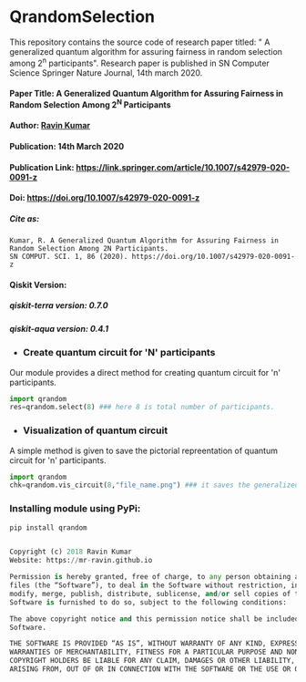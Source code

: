 # QrandomSelection
This repository contains the source code of research paper titled: " A generalized quantum algorithm for assuring fairness in random selection among 2<sup>n</sup> participants". Research paper is published in SN Computer Science Springer Nature Journal, 14th march 2020.

#### Paper Title: A Generalized Quantum Algorithm for Assuring Fairness in Random Selection Among 2<sup>N</sup> Participants
#### Author: [Ravin Kumar](https://mr-ravin.github.io/)

#### Publication: 14th March 2020

#### Publication Link: https://link.springer.com/article/10.1007/s42979-020-0091-z

#### Doi: https://doi.org/10.1007/s42979-020-0091-z

##### Cite as:
```
Kumar, R. A Generalized Quantum Algorithm for Assuring Fairness in Random Selection Among 2N Participants. 
SN COMPUT. SCI. 1, 86 (2020). https://doi.org/10.1007/s42979-020-0091-z
```

#### Qiskit Version:
##### qiskit-terra version: 0.7.0
##### qiskit-aqua version: 0.4.1

- ### Create quantum circuit for 'N' participants
Our module provides a direct method for creating quantum circuit for 'n' participants.
```python
import qrandom
res=qrandom.select(8) ### here 8 is total number of participants.
```
- ### Visualization of quantum circuit
A simple method is given to save the pictorial repreentation of quantum circuit for 'n' participants.
```python
import qrandom
chk=qrandom.vis_circuit(8,"file_name.png") ### it saves the generalized quantum circuit for 8 participants in file_name.png file. 
```

### Installing module using PyPi:
```python
pip install qrandom
```

```python

Copyright (c) 2018 Ravin Kumar
Website: https://mr-ravin.github.io

Permission is hereby granted, free of charge, to any person obtaining a copy of this software and associated documentation 
files (the “Software”), to deal in the Software without restriction, including without limitation the rights to use, copy, 
modify, merge, publish, distribute, sublicense, and/or sell copies of the Software, and to permit persons to whom the 
Software is furnished to do so, subject to the following conditions:

The above copyright notice and this permission notice shall be included in all copies or substantial portions of the 
Software.

THE SOFTWARE IS PROVIDED “AS IS”, WITHOUT WARRANTY OF ANY KIND, EXPRESS OR IMPLIED, INCLUDING BUT NOT LIMITED TO THE 
WARRANTIES OF MERCHANTABILITY, FITNESS FOR A PARTICULAR PURPOSE AND NONINFRINGEMENT. IN NO EVENT SHALL THE AUTHORS OR 
COPYRIGHT HOLDERS BE LIABLE FOR ANY CLAIM, DAMAGES OR OTHER LIABILITY, WHETHER IN AN ACTION OF CONTRACT, TORT OR OTHERWISE, 
ARISING FROM, OUT OF OR IN CONNECTION WITH THE SOFTWARE OR THE USE OR OTHER DEALINGS IN THE SOFTWARE.
